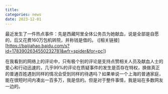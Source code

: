 ```yaml
---
title: 
categories: news
date: 2023-12-01
---
```

最近发生了一件热点事件：先是西藏阿里全体公务员为她献血，说是全部是自愿的，后又花费160万包机转院，并称钱是借的。 ([相关链接][https://baijiahao.baidu.com/s?id=1783902634550232781&wfr=spider&for=pc])

在我看到的网络上的评论中，只有极个别的评论是支持点赞相关人员及献血人士的爱心和行动迅速的，几乎99%的评论在质疑事件的发生是否存在特权，换做真正的普通百姓遇到同样的情况会受到同样的待遇吗？如果单说一个上海的普通家庭，能在很短时间内凑出一百多万，我是信的。但是对于整件事情，我是站在多数网友一边的。


















